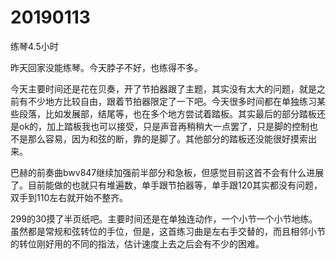 # 20190113

练琴4.5小时

昨天回家没能练琴。今天脖子不好，也练得不多。

今天主要时间还是花在贝奏，开了节拍器跟了主题，其实没有太大的问题，就是之前有不少地方比较自由，跟着节拍器限定了一下吧。今天很多时间都在单独练习某些段落，比如发展部，结尾等，也在多个地方尝试着踏板。其实最后的部分踏板还是ok的，加上踏板我也可以接受，只是声音再稍稍大一点罢了，只是脚的控制也不是那么容易，因为和弦的断，靠的是脚了。其他部分的踏板还没能很好摸索出来。

巴赫的前奏曲bwv847继续加强前半部分和急板，但感觉目前这首不会有什么进展了。目前能做的也就只有堆遍数，单手跟节拍器等，单手跟120其实都没有问题，双手到110左右就开始不整齐。

299的30摸了半页纸吧。主要时间还是在单独连动作，一个小节一个小节地练。虽然都是常规和弦转位的手位，但是，这首练习曲是左右手交替的，而且相邻小节的转位刚好用的不同的指法，估计速度上去之后会有不少的困难。
